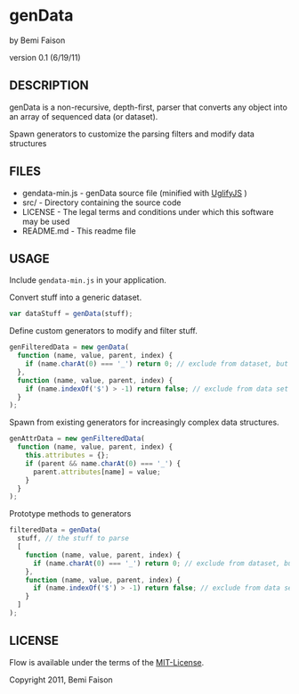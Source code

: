# genData
by Bemi Faison

version 0.1
(6/19/11)

## DESCRIPTION

genData is a non-recursive, depth-first, parser that converts any object into an array of sequenced data (or dataset). 

Spawn generators to customize the parsing filters and modify data structures

## FILES

* gendata-min.js - genData source file (minified with [UglifyJS](http://marijnhaverbeke.nl/uglifyjs) )
* src/ - Directory containing the source code
* LICENSE - The legal terms and conditions under which this software may be used
* README.md - This readme file

## USAGE

Include `gendata-min.js` in your application.

Convert stuff into a generic dataset.
```js
var dataStuff = genData(stuff);
```

Define custom generators to modify and filter stuff.
```js
genFilteredData = new genData(
  function (name, value, parent, index) {
    if (name.charAt(0) === '_') return 0; // exclude from dataset, but continue parsing data
  },
  function (name, value, parent, index) {
    if (name.indexOf('$') > -1) return false; // exclude from data set and skip further parsers
  }
);
```

Spawn from existing generators for increasingly complex data structures.
```js
genAttrData = new genFilteredData(
  function (name, value, parent, index) {
    this.attributes = {};
    if (parent && name.charAt(0) === '_') {
      parent.attributes[name] = value;
    }
  }
);
```

Prototype methods to generators
```js
filteredData = genData(
  stuff, // the stuff to parse
  [
    function (name, value, parent, index) {
      if (name.charAt(0) === '_') return 0; // exclude from dataset, but continue parsing data
    },
    function (name, value, parent, index) {
      if (name.indexOf('$') > -1) return false; // exclude from data set and skip further parsers
    }
  ]
);
```

## LICENSE

Flow is available under the terms of the [MIT-License](http://en.wikipedia.org/wiki/MIT_License#License_terms).

Copyright 2011, Bemi Faison
